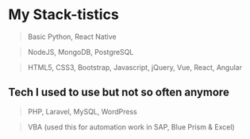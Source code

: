 # My Stack-tistics
> Basic Python, React Native

> NodeJS, MongoDB, PostgreSQL

> HTML5, CSS3, Bootstrap, Javascript, jQuery, Vue, React, Angular

## Tech I used to use but not so often anymore
> PHP, Laravel, MySQL, WordPress

> VBA (used this for automation work in SAP, Blue Prism & Excel)
